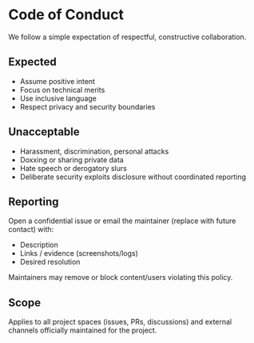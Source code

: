 # Code of Conduct

We follow a simple expectation of respectful, constructive collaboration.

## Expected
- Assume positive intent
- Focus on technical merits
- Use inclusive language
- Respect privacy and security boundaries

## Unacceptable
- Harassment, discrimination, personal attacks
- Doxxing or sharing private data
- Hate speech or derogatory slurs
- Deliberate security exploits disclosure without coordinated reporting

## Reporting
Open a confidential issue or email the maintainer (replace with future contact) with:
- Description
- Links / evidence (screenshots/logs)
- Desired resolution

Maintainers may remove or block content/users violating this policy.

## Scope
Applies to all project spaces (issues, PRs, discussions) and external channels officially maintained for the project.

